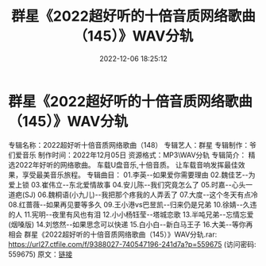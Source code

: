﻿---
title: 群星《2022超好听的十倍音质网络歌曲（145）》WAV分轨
date: 2022-12-06 18:25:12
categories: WAV车载音乐、镜像
tags: 华语中文
---
# 群星《2022超好听的十倍音质网络歌曲（145）》WAV分轨

专辑名称：2022超好听十倍音质网络歌曲（148）
专辑艺人：群星
专辑制作：爷们爱音乐
制作时间：2022年12月05日
资源格式：MP3\WAV分轨
专辑简介：
精选2022年好听的网络歌曲。
车载U盘音乐,十倍音质。
让车载音响发挥最佳效果，享受最美音乐旅程。
专辑曲目：
01.李英--如果爱你需要理由
02.魏佳艺--为爱上锁
03.崔伟立--东北爱情故事
04.安儿陈--我们究竟怎么了
05.时嘉--心头一道疤(SJ)
06.魏桐语(小九儿)--我把那个疼我的人弄丢了
07.大度--这个冬天有点冷
08.红蔷薇--如果再见要等多久
09.王小港vs巴昱凯--归来仍是兄弟
10.徐婧--久违的人
11.宪明--夜里有风也有泪
12.小小杨钰莹--塔城恋歌
13.半吨兄弟--忘情忘爱(烟嗓版)
14.刘悠然--如果思念可以快递
15.白小白--新白马王子
16.大美--等你再相会
群星《2022超好听的十倍音质网络歌曲（145）》WAV分轨.rar:
https://url27.ctfile.com/f/9388027-740547196-241d7a?p=559675
(访问密码: 559675)
原文：[链接](https://blog.sina.com.cn/s/blog_1647c7e76010310h5.html)